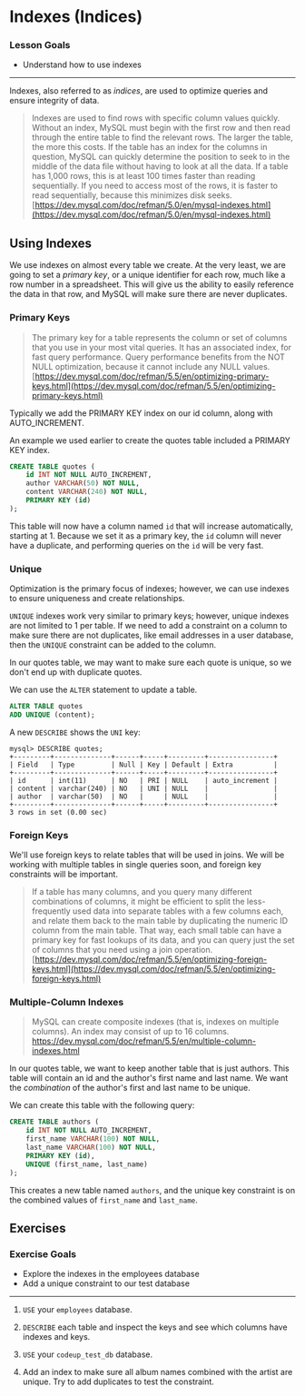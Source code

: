 # Indexes (Indices)

### Lesson Goals

- Understand how to use indexes

-------------------------------------------------

Indexes, also referred to as _indices_, are used to optimize queries and ensure integrity of data.

> Indexes are used to find rows with specific column values quickly. Without an index, MySQL must begin with the first row and then read through the entire table to find the relevant rows. The larger the table, the more this costs. If the table has an index for the columns in question, MySQL can quickly determine the position to seek to in the middle of the data file without having to look at all the data. If a table has 1,000 rows, this is at least 100 times faster than reading sequentially. If you need to access most of the rows, it is faster to read sequentially, because this minimizes disk seeks.
[https://dev.mysql.com/doc/refman/5.0/en/mysql-indexes.html](https://dev.mysql.com/doc/refman/5.0/en/mysql-indexes.html)

## Using Indexes

We use indexes on almost every table we create.  At the very least, we are going to set a _primary key_, or a unique identifier for each row, much like a row number in a spreadsheet.  This will give us the ability to easily reference the data in that row, and MySQL will make sure there are never duplicates.

### Primary Keys

> The primary key for a table represents the column or set of columns that you use in your most vital queries. It has an associated index, for fast query performance. Query performance benefits from the NOT NULL optimization, because it cannot include any NULL values.
[https://dev.mysql.com/doc/refman/5.5/en/optimizing-primary-keys.html](https://dev.mysql.com/doc/refman/5.5/en/optimizing-primary-keys.html)

Typically we add the PRIMARY KEY index on our id column, along with AUTO_INCREMENT.

An example we used earlier to create the quotes table included a PRIMARY KEY index.

~~~sql
CREATE TABLE quotes (
    id INT NOT NULL AUTO_INCREMENT,
    author VARCHAR(50) NOT NULL,
    content VARCHAR(240) NOT NULL,
    PRIMARY KEY (id)
);
~~~

This table will now have a column named `id` that will increase automatically, starting at 1.  Because we set it as a primary key, the `id` column will never have a duplicate, and performing queries on the `id` will be very fast.

### Unique

Optimization is the primary focus of indexes; however, we can use indexes to ensure uniqueness and create relationships.

`UNIQUE` indexes work very similar to primary keys; however, unique indexes are not limited to 1 per table.  If we need to add a constraint on a column to make sure there are not duplicates, like email addresses in a user database, then the `UNIQUE` constraint can be added to the column.

In our quotes table, we may want to make sure each quote is unique, so we don't end up with duplicate quotes.

We can use the `ALTER` statement to update a table.

~~~sql
ALTER TABLE quotes
ADD UNIQUE (content);
~~~

A new `DESCRIBE` shows the `UNI` key:

~~~
mysql> DESCRIBE quotes;
+---------+--------------+------+-----+---------+----------------+
| Field   | Type         | Null | Key | Default | Extra          |
+---------+--------------+------+-----+---------+----------------+
| id      | int(11)      | NO   | PRI | NULL    | auto_increment |
| content | varchar(240) | NO   | UNI | NULL    |                |
| author  | varchar(50)  | NO   |     | NULL    |                |
+---------+--------------+------+-----+---------+----------------+
3 rows in set (0.00 sec)
~~~

### Foreign Keys

We'll use foreign keys to relate tables that will be used in joins.  We will be working with multiple tables in single queries soon, and foreign key constraints will be important.

> If a table has many columns, and you query many different combinations of columns, it might be efficient to split the less-frequently used data into separate tables with a few columns each, and relate them back to the main table by duplicating the numeric ID column from the main table. That way, each small table can have a primary key for fast lookups of its data, and you can query just the set of columns that you need using a join operation.
[https://dev.mysql.com/doc/refman/5.5/en/optimizing-foreign-keys.html](https://dev.mysql.com/doc/refman/5.5/en/optimizing-foreign-keys.html)

### Multiple-Column Indexes

> MySQL can create composite indexes (that is, indexes on multiple columns). An index may consist of up to 16 columns.
https://dev.mysql.com/doc/refman/5.5/en/multiple-column-indexes.html

In our quotes table, we want to keep another table that is just authors.  This table will contain an id and the author's first name and last name.  We want the _combination_ of the author's first and last name to be unique.

We can create this table with the following query:

~~~sql
CREATE TABLE authors (
    id INT NOT NULL AUTO_INCREMENT,
    first_name VARCHAR(100) NOT NULL,
    last_name VARCHAR(100) NOT NULL,
    PRIMARY KEY (id),
    UNIQUE (first_name, last_name)
);
~~~

This creates a new table named `authors`, and the unique key constraint is on the combined values of `first_name` and `last_name`.

## Exercises

### Exercise Goals

- Explore the indexes in the employees database
- Add a unique constraint to our test database

-------------------------------------------------

1. `USE` your `employees` database.

1. `DESCRIBE` each table and inspect the keys and see which columns have indexes and keys.

1. `USE` your `codeup_test_db` database.

1. Add an index to make sure all album names combined with the artist are unique.  Try to add duplicates to test the constraint.
